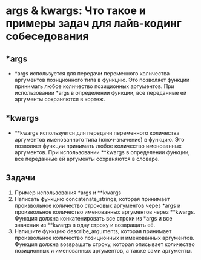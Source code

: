 # args & kwargs: Что такое и примеры задач для лайв-кодинг собеседования

## *args
* *args используется для передачи переменного количества аргументов позиционного типа в функцию. Это позволяет функции принимать любое количество позиционных аргументов.
При использовании *args в определении функции, все переданные ей аргументы сохраняются в кортеж.

## *kwargs
* **kwargs используется для передачи переменного количества аргументов именованного типа (ключ-значение) в функцию. Это позволяет функции принимать любое количество именованных аргументов.
При использовании **kwargs в определении функции, все переданные ей аргументы сохраняются в словаре.

## Задачи
1. Пример использования *args и **kwargs
2. Написать функцию concatenate_strings, которая принимает произвольное количество строковых аргументов через *args и произвольное количество именованных аргументов через **kwargs. Функция должна конкатенировать все строки из *args и все значения из **kwargs в одну строку и возвращать её.
3. Напишите функцию describe_arguments, которая принимает произвольное количество позиционных и именованных аргументов. Функция должна возвращать строку, которая описывает количество позиционных и именованных аргументов, а также сами аргументы.